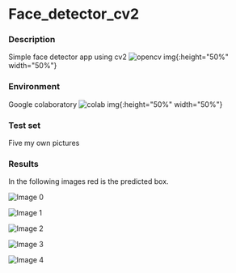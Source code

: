 # Face_detector_cv2

### Description
Simple face detector app using cv2 ![opencv img](https://github.com/Antanskas/Face_detector_cv2/blob/master/repository_images/opencv.png){:height="50%" width="50%"}


### Environment
Google colaboratory ![colab img](https://github.com/Antanskas/Face_detector_cv2/blob/master/repository_images/colab.png){:height="50%" width="50%"}


### Test set
Five my own pictures

### Results

In the following images red is the predicted box.

![Image 0](https://github.com/Antanskas/Face_detector_cv2/blob/master/outputs/test_0.jpg)

![Image 1](https://github.com/Antanskas/Face_detector_cv2/blob/master/outputs/test_1.jpg)

![Image 2](https://github.com/Antanskas/Face_detector_cv2/blob/master/outputs/test_2.jpg)

![Image 3](https://github.com/Antanskas/Face_detector_cv2/blob/master/outputs/test_3.jpg)

![Image 4](https://github.com/Antanskas/Face_detector_cv2/blob/master/outputs/test_4.jpg)

